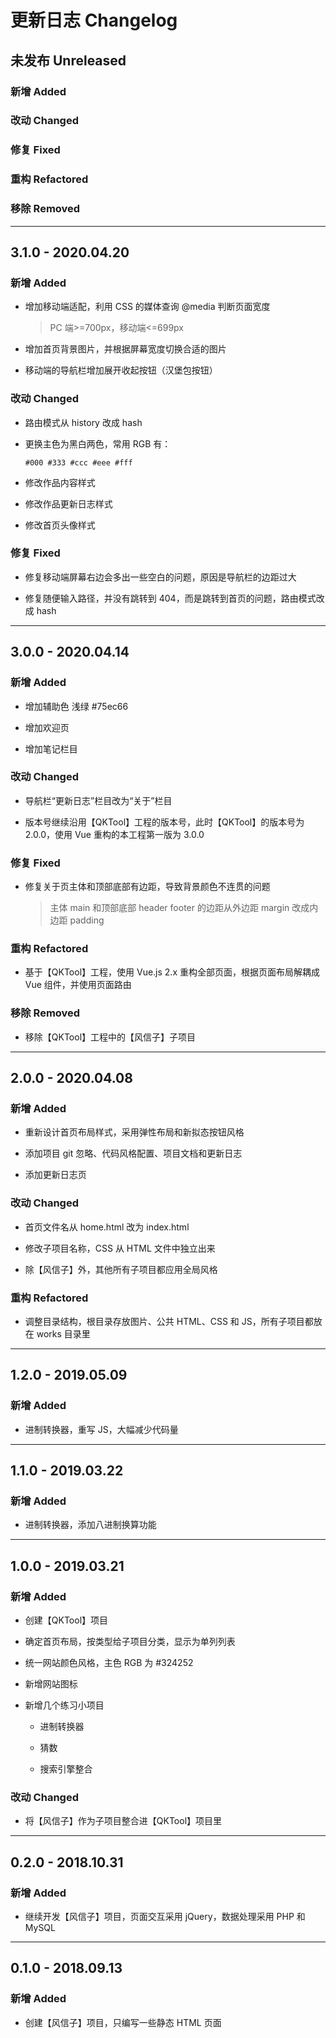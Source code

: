 # 更新日志 Changelog

## 未发布 Unreleased

### 新增 Added

### 改动 Changed

### 修复 Fixed

### 重构 Refactored

### 移除 Removed

---

## 3.1.0 - 2020.04.20

### 新增 Added

- 增加移动端适配，利用 CSS 的媒体查询 @media 判断页面宽度

  > PC 端>=700px，移动端<=699px

- 增加首页背景图片，并根据屏幕宽度切换合适的图片

- 移动端的导航栏增加展开收起按钮（汉堡包按钮）

### 改动 Changed

- 路由模式从 history 改成 hash

- 更换主色为黑白两色，常用 RGB 有：

  ```
  #000 #333 #ccc #eee #fff
  ```

- 修改作品内容样式

- 修改作品更新日志样式

- 修改首页头像样式

### 修复 Fixed

- 修复移动端屏幕右边会多出一些空白的问题，原因是导航栏的边距过大

- 修复随便输入路径，并没有跳转到 404，而是跳转到首页的问题，路由模式改成 hash

---

## 3.0.0 - 2020.04.14

### 新增 Added

- 增加辅助色 浅绿 #75ec66

- 增加欢迎页

- 增加笔记栏目

### 改动 Changed

- 导航栏“更新日志”栏目改为“关于”栏目

- 版本号继续沿用【QKTool】工程的版本号，此时【QKTool】的版本号为 2.0.0，使用 Vue 重构的本工程第一版为 3.0.0

### 修复 Fixed

- 修复关于页主体和顶部底部有边距，导致背景颜色不连贯的问题

  > 主体 main 和顶部底部 header footer 的边距从外边距 margin 改成内边距 padding

### 重构 Refactored

- 基于【QKTool】工程，使用 Vue.js 2.x 重构全部页面，根据页面布局解耦成 Vue 组件，并使用页面路由

### 移除 Removed

- 移除【QKTool】工程中的【风信子】子项目

---

## 2.0.0 - 2020.04.08

### 新增 Added

- 重新设计首页布局样式，采用弹性布局和新拟态按钮风格

- 添加项目 git 忽略、代码风格配置、项目文档和更新日志

- 添加更新日志页

### 改动 Changed

- 首页文件名从 home.html 改为 index.html

- 修改子项目名称，CSS 从 HTML 文件中独立出来

- 除【风信子】外，其他所有子项目都应用全局风格

### 重构 Refactored

- 调整目录结构，根目录存放图片、公共 HTML、CSS 和 JS，所有子项目都放在 works 目录里

---

## 1.2.0 - 2019.05.09

### 新增 Added

- 进制转换器，重写 JS，大幅减少代码量

---

## 1.1.0 - 2019.03.22

### 新增 Added

- 进制转换器，添加八进制换算功能

---

## 1.0.0 - 2019.03.21

### 新增 Added

- 创建【QKTool】项目

- 确定首页布局，按类型给子项目分类，显示为单列列表

- 统一网站颜色风格，主色 RGB 为 #324252

- 新增网站图标

- 新增几个练习小项目

  - 进制转换器

  - 猜数

  - 搜索引擎整合

### 改动 Changed

- 将【风信子】作为子项目整合进【QKTool】项目里

---

## 0.2.0 - 2018.10.31

### 新增 Added

- 继续开发【风信子】项目，页面交互采用 jQuery，数据处理采用 PHP 和 MySQL

---

## 0.1.0 - 2018.09.13

### 新增 Added

- 创建【风信子】项目，只编写一些静态 HTML 页面
